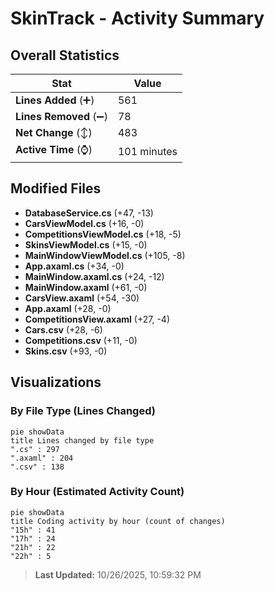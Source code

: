 # SkinTrack - Activity Summary 

## Overall Statistics

| Stat                   | Value                                                             |
| ---------------------- | ----------------------------------------------------------------- |
| **Lines Added** (➕)   | 561                                          |
| **Lines Removed** (➖) | 78                                        |
| **Net Change** (↕)    | 483                |
| **Active Time** (⌚)   | 101 minutes |


## Modified Files
- **DatabaseService.cs** (+47, -13)
- **CarsViewModel.cs** (+16, -0)
- **CompetitionsViewModel.cs** (+18, -5)
- **SkinsViewModel.cs** (+15, -0)
- **MainWindowViewModel.cs** (+105, -8)
- **App.axaml.cs** (+34, -0)
- **MainWindow.axaml.cs** (+24, -12)
- **MainWindow.axaml** (+61, -0)
- **CarsView.axaml** (+54, -30)
- **App.axaml** (+28, -0)
- **CompetitionsView.axaml** (+27, -4)
- **Cars.csv** (+28, -6)
- **Competitions.csv** (+11, -0)
- **Skins.csv** (+93, -0)

## Visualizations

### By File Type (Lines Changed)

```mermaid
pie showData
title Lines changed by file type
".cs" : 297
".axaml" : 204
".csv" : 138
```

### By Hour (Estimated Activity Count)

```mermaid
pie showData
title Coding activity by hour (count of changes)
"15h" : 41
"17h" : 24
"21h" : 22
"22h" : 5
```


> **Last Updated:** 10/26/2025, 10:59:32 PM